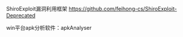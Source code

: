 ShiroExploit漏洞利用框架
https://github.com/feihong-cs/ShiroExploit-Deprecated

win平台apk分析软件：apkAnalyser

